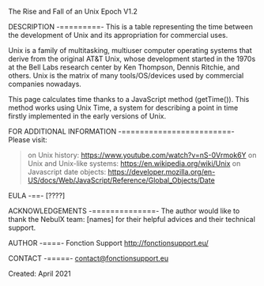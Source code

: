 
The Rise and Fall of an Unix Epoch V1.2



DESCRIPTION
-=========-
This is a table representing the time between the development of Unix and its appropriation for commercial uses. 

Unix is a family of multitasking, multiuser computer operating systems that derive from the original AT&T Unix, whose development started in the 1970s at the Bell Labs research center by Ken Thompson, Dennis Ritchie, and others. Unix is the matrix of many tools/OS/devices used by commercial companies nowadays.

This page calculates time thanks to a JavaScript method (getTime()). This method works using Unix Time, a system for describing a point in time firstly implemented in the early versions of Unix.

FOR ADDITIONAL INFORMATION
-========================-
Please visit: 
> on Unix history: https://www.youtube.com/watch?v=nS-0Vrmok6Y 
> on Unix and Unix-like systems: https://en.wikipedia.org/wiki/Unix 
> on Javascript date objects: https://developer.mozilla.org/en-US/docs/Web/JavaScript/Reference/Global_Objects/Date 


EULA
-==-
[????]

ACKNOWLEDGEMENTS 
-==============-
The author would like to thank the NebulX team: [names] for their helpful advices and their technical support.

AUTHOR
-====-
Fonction Support
http://fonctionsupport.eu/

CONTACT
-=====-
contact@fonctionsupport.eu

Created: April 2021


